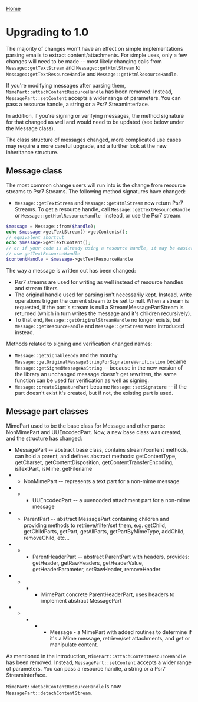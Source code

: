 [Home](/)

# Upgrading to 1.0

The majority of changes won't have an effect on simple implementations parsing emails to extract content/attachments.  For simple uses, only a few changes will need to be made -- most likely changing calls from ``` Message::getTextStream ``` and ``` Message::getHtmlStream ``` to ``` Message::getTextResourceHandle ``` and ``` Message::getHtmlResourceHandle ```.

If you're modifying messages after parsing them, ``` MimePart::attachContentResourceHandle ``` has been removed.  Instead, ``` MessagePart::setContent ``` accepts a wider range of parameters.  You can pass a resource handle, a string or a Psr7 StreamInterface.

In addition, if you're signing or verifying messages, the method signature for that changed as well and would need to be updated (see below under the Message class).

The class structure of messages changed, more complicated use cases may require a more careful upgrade, and a further look at the new inheritance structure.

## Message class

The most common change users will run into is the change from resource streams to Psr7 Streams.  The following method signatures have changed:

 * ``` Message::getTextStream ``` and ``` Message::getHtmlStream ``` now return Psr7 Streams.  To get a resource handle, call ``` Message::getTextResourceHandle ``` or ``` Message::getHtmlResourceHandle  ``` instead, or use the Psr7 stream.

```php
$message = Message::from($handle);
echo $message->getTextStream()->getContents();
// equivalent shortcut
echo $message->getTextContent();
// or if your code is already using a resource handle, it may be easier to
// use getTextResourceHandle
$contentHandle = $message->getTextResourceHandle
```

The way a message is written out has been changed:

 * Psr7 streams are used for writing as well instead of resource handles and stream filters
 * The original handle used for parsing isn't necessarily kept.  Instead, write operations trigger the current stream to be set to null.  When a stream is requested, if the part's stream is null a Stream\MessagePartStream is returned (which in turn writes the message and it's children recursively).
 * To that end, ``` Message::getOriginalStreamHandle ``` no longer exists, but ``` Message::getResourceHandle ``` and ``` Message::getStream ``` were introduced instead.

Methods related to signing and verification changed names:

 * ``` Message::getSignableBody ``` and the mouthy ``` Message::getOriginalMessageStringForSignatureVerification ``` became ``` Message::getSignedMessageAsString ``` -- because in the new version of the library an unchanged message doesn't get rewritten, the same function can be used for verification as well as signing.
 * ``` Message::createSignaturePart ``` became ``` Message::setSignature ``` -- if the part doesn't exist it's created, but if not, the existing part is used.

## Message part classes

MimePart used to be the base class for Message and other parts: NonMimePart and UUEncodedPart.  Now, a new base class was created, and the structure has changed:

 * MessagePart -- abstract base class, contains stream/content methods, can hold a parent, and defines abstract methods: getContentType, getCharset, getContentDisposition, getContentTransferEncoding, isTextPart, isMime, getFilename
 * * NonMimePart -- represents a text part for a non-mime message
 * * * UUEncodedPart -- a uuencoded attachment part for a non-mime message
 * * ParentPart -- abstract MessagePart containing children and providing methods to retrieve/filter/set them, e.g. getChild, getChildParts, getPart, getAllParts, getPartByMimeType, addChild, removeChild, etc...
 * * * ParentHeaderPart -- abstract ParentPart with headers, provides: getHeader, getRawHeaders, getHeaderValue, getHeaderParameter, setRawHeader, removeHeader
 * * * * MimePart concrete ParentHeaderPart, uses headers to implement abstract MessagePart
 * * * * * Message - a MimePart with added routines to determine if it's a Mime message, retrieve/set attachments, and get or manipulate content.

As mentioned in the introduction, ``` MimePart::attachContentResourceHandle ``` has been removed.  Instead, ``` MessagePart::setContent ``` accepts a wider range of parameters.  You can pass a resource handle, a string or a Psr7 StreamInterface.

``` MimePart::detachContentResourceHandle ``` is now ``` MessagePart::detachContentStream ```.

